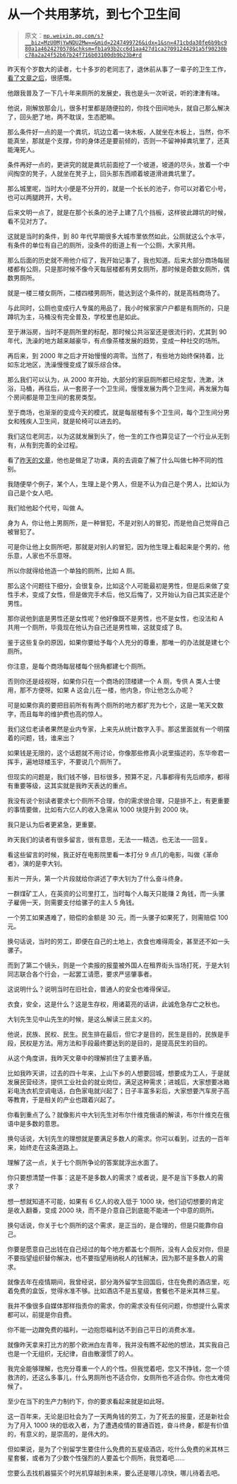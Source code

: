 # 从一个共用茅坑，到七个卫生间

> 原文：[`mp.weixin.qq.com/s?__biz=MzU0MjYwNDU2Mw==&mid=2247499726&idx=1&sn=471cbda30fe6b9bc980a1a4624270578&chksm=fb1a93b2cc6d1aa427d1ca27091244291a5f90230bc78a2a24f52b67b24f716b03100db9b23b#rd`](http://mp.weixin.qq.com/s?__biz=MzU0MjYwNDU2Mw==&mid=2247499726&idx=1&sn=471cbda30fe6b9bc980a1a4624270578&chksm=fb1a93b2cc6d1aa427d1ca27091244291a5f90230bc78a2a24f52b67b24f716b03100db9b23b#rd)

昨天有个岁数大的读者，七十多岁的老同志了，退休前从事了一辈子的卫生工作，[看了文章之后](http://mp.weixin.qq.com/s?__biz=MzU0MjYwNDU2Mw==&mid=2247499720&idx=1&sn=4e0e04f025adaa178252c20226cb666f&chksm=fb1a93b4cc6d1aa2f029e4b6be13134bcc8af449f28de6d7f43aa4788baefc730429284e59ac&scene=21#wechat_redirect)，很感慨。

他跟我普及了一下几十年来厕所的发展史，我也是头一次听说，听的津津有味。

他说，刚解放那会儿，很多村里都是随便拉的，你找个田间地头，就自己那么解决了，回头肥了地，两不耽误，生态肥嘛。

那么条件好一点的是一个粪坑，坑边立着一块木板，人就坐在木板上，当然，你不能真坐，那就是个支撑，你的身体还是要前倾的，否则一不留神掉粪坑里了，还真能淹死人。

条件再好一点的，更讲究的就是粪坑前面挖了一个坡道，坡道的尽头，放着一个中间掏空的凳子，人就坐在凳子上，回头那东西顺着坡道滑进粪坑里了。

那么城里呢，当时大小便是不分开的，就是一个长长的池子，你可以对着它小号，也可以两腿跨开，大号。

后来文明一点了，就是在那个长条的池子上建了几个挡板，这样彼此蹲坑的时候，看不见对方了。

这就是当时的条件，到 80 年代早期很多大城市里依然如此，公厕就这么个水平，有条件的单位有自己的厕所，没条件的街道上有一个公厕，大家共用。

那么后面的历史就不用他介绍了，我开始记事了，我也知道。后来大部分商场每层楼都有公厕，只是那时候不像今天每层楼都有男女厕所，那时候是奇数女厕所，偶数男厕所。

就是一楼三楼女厕所，二楼四楼男厕所，能达到这个条件的，就是高档商场了。

与此同时，公厕也变成行人专属的用品了，我小时候家家户户都是有厕所的，只是蹲坑为主，马桶没有完全普及，学校里也是如此。

至于淋浴房，当时不是厕所里的标配，那时候公共浴室还是很流行的，尤其到 90 年代，洗澡的地方越来越豪华，有点像茶楼发展的趋势，变成一种社交的场所。

再后来，到 2000 年之后才开始慢慢的凋零。当然了，有些地方始终保持着，比如东北地区，洗澡慢慢变成了娱乐综合体。

那么我们可以认为，从 2000 年开始，大部分的家庭厕所都已经定型，洗漱，沐浴，马桶，再往后，从一套房子一个卫生间，慢慢发展为两个卫生间，再发展为每个房间都是带卫生间的套房类型。

至于商场，也渐渐的变成今天的模式，就是每层楼有多个卫生间，每个卫生间分男女和残疾人卫生间，就是轮椅可以进去的。

我们这位老同志，以为这就发展到头了，他一生的工作也算见证了一个行业从无到有，从有到完善的全过程。

看了[昨天的文章](http://mp.weixin.qq.com/s?__biz=MzU0MjYwNDU2Mw==&mid=2247499720&idx=1&sn=4e0e04f025adaa178252c20226cb666f&chksm=fb1a93b4cc6d1aa2f029e4b6be13134bcc8af449f28de6d7f43aa4788baefc730429284e59ac&scene=21#wechat_redirect)，他也是做足了功课，真的去调查了解了什么叫做七种不同的性别。

我随便举个例子，某个人，生理上是个男人，但是不认为自己是个男人，比如认为自己是个女人吧。

我们给他起个代号，叫做 A。

身为 A，你让他上男厕所，是一种冒犯，不是对别人的冒犯，而是他自己觉得自己被冒犯了。

可是你让他上女厕所吧，那就是对别人的冒犯，因为他生理上看起来是个男的，他乐意，人家也不乐意呀。

所以你就得给他造一个单独的厕所，比如 A 厕。

那么这个问题往下细分，会很复杂，比如这个人可能最初是男性，但是后来做了变性手术，变成了女性，但是做完手术后，他又后悔了，又开始认为自己其实还是个男性。

那你说他到底是男性还是女性呢？他好像既不是男性，也不是女性，也没法和 A 共用一个厕所，毕竟现在他认为自己还是男性嘛，这就变成了 B。

鉴于这些复杂的原因，如果你要给予每个人充分的尊重，那唯一的办法就是建七个厕所。

你注意，是每个商场每层楼每个拐角都建七个厕所。

否则你还是歧视呀，如果你只在一个商场的顶楼建一个 A 厕，专供 A 类人士使用，那不方便呀。如果 A 这会儿在一楼，他内急，你让他怎么办呢？

可是如果你真的要把目前所有有两个厕所的地方都扩充为七个，这是一笔天文数字，而且每年的维护费也高的惊人。

我们这位老读者果然是业内专家，上来先从统计数字入手。那这里面就有一个明摆着的问题，钱，谁来出？

如果钱是无限的，这个话题就不用讨论，你像那些修真小说里描述的，东华帝君一挥手，遍地琼楼玉宇，不要说几个厕所了。

但现实的问题是，我们钱不够，目标很多，预算不足，凡事都得有先后顺序，都得有重要等级，这其实就是我昨天表达的重点。

我没有说个别读者要求七个厕所不合理，你的需求很合理，只是排不上，有更重要的事情要做，比如有六亿人的收入急需从 1000 块提升到 2000 块。

我只是认为后者更紧急，更重要。

昨天我们的读者有很多留言，很有意思，无法一一精选，也无法一一回复。

看这些留言的时候，我正好在电影院里看一本打分 9 点几的电影，叫做《革命者》，演的是李大钊。

影片一开头，第一个片段就给你讲述了李大钊为了什么奋斗终身。

一群煤矿工人，在英资的公司里打工，当时每个人每天只能赚 2 角钱，而一头骡子雇佣一天，则需要支付给骡子的主人 5 角钱。

一个劳工如果遇难了，赔偿的金额是 30 元，而一头骡子如果死了，则需赔偿 100 元。

换句话说，当时的劳工，即便在自己的土地上，衣食也难得周全，甚至还不如一头骡子。

而到了第二个镜头，则是一个卖报的报童被外国人在租界街头当场打死，于是大钊同志联合各个行会，一起罢工请愿，要求严惩肇事者。

这说明什么？说明当时在旧社会，普通人的安全也难得保证。

衣食，安全，这是什么？这是生存权，用诸葛亮的话讲，此诚危急存亡之秋也。

大钊先生见中山先生的时候，是这么解读三民主义的。

他说，民族、民权、民生。民生排在最后，但它才是目的，民生是目的，民族是手段，民权是方法。用方法和手段最终要达到的是目的，是提高民生的目的。

从这个角度讲，我昨天文章中的理解抓住了主要矛盾。

比如我昨天讲，过去的四十年来，上山下乡的人想要回城，想要成为工人，于是就发展民营经济，提供工业社会的就业岗位，满足这种需求；进城后，大家想要冰箱彩电洗衣机空调电话，白色家电就兴起了；日子丰富多彩后，大家想要汽车房子高等教育，于是相关的产业也跟着兴起了。

你看到重点了么？就像影片中大钊先生对布尔什维克俄语的解读，布尔什维克在俄语中是多数的意思。

换句话说，大钊先生的理想就是要满足多数人的需求。你可以看到，过去的一百年来，始终走在这条道路上。

理解了这一点，关于七个厕所争论的答案就浮出水面了。

你只要想清楚一件事：这是不是多数人的需求？或者说，是不是当下多数人的需求？

想一想就知道不可能，如果有 6 亿人的收入低于 1000 块，他们迫切想要的肯定是收入翻番，变成 2000 块，而不是介意自己到底能不能进一个中意的厕所。

换句话说，你关于七个厕所的这个需求，是正当的，是合理的，但是只能靠你自己。

你要是愿意自己出钱在自己经过的每个地方都盖七个厕所，没有人会反对你，但是不要指望组织替你解决，也不要指望用纳税人的钱解决，因为那不是多数人的需求。

就像去年在疫情期间，我曾经说，部分海外留学生回国后，住在免费的酒店里，吃着免费的盒饭，觉得水准不够。比如酒店不是五星级，套餐也不是米其林三星。

我并不像很多自媒体那样指责你的需求，你的需求没有任何问题，你想提什么需求都可以，前提是你自费。

你不能一边蹭免费的福利，一边抱怨福利达不到自己平日的消费水准。

就像昨天拿来打比方的那个欧洲白左青年，我并没有瞧不起他的想法，其实我自己也是一个无组织，无纪律，自由散漫惯了的人。

我完全能够理解，也充分尊重一个人的个性。但我觉着吧，您又不挣钱，您一个领救济的，还这么多事儿，什么男厕所也不适合你，女厕所也不适合你。你也太难伺候了。

至少在当下的生产力制约下，你的要求看起来就是如此呀。

这一百年来，无论是旧社会为了一天两角钱的劳工，为了死去的报童，还是新社会为了月入 1000 块的低收入者，为了遭遇疫情的普通百姓，奋斗终身，都是有价值的，有意义的，是崇高的，是伟大的。

但如果说，是为了个别留学生要住什么免费的五星级酒店，吃什么免费的米其林三星套餐，或者为了少数个性强烈的人要盖七个厕所，我觉着吧......

您要么去找机器猫买个时光机穿越到未来，要么还是哪儿凉快，哪儿待着去吧。